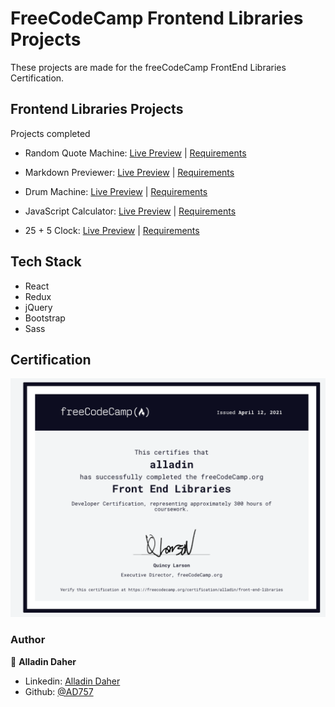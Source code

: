 # FreeCodeCamp Frontend Libraries Projects
These projects are made for the freeCodeCamp FrontEnd Libraries Certification.

## Frontend Libraries Projects
Projects completed 

- Random Quote Machine: [Live Preview](https://codepen.io/pen/?template=QWGLRmq) | [Requirements](https://www.freecodecamp.org/learn/front-end-libraries/front-end-libraries-projects/build-a-random-quote-machine)

- Markdown Previewer: [Live Preview](https://markdown-codecamp.surge.sh/) | [Requirements](https://www.freecodecamp.org/learn/front-end-libraries/front-end-libraries-projects/build-a-markdown-previewer) 

- Drum Machine: [Live Preview](https://drummachine-ad.surge.sh/) | [Requirements](https://www.freecodecamp.org/learn/front-end-libraries/front-end-libraries-projects/build-a-drum-machine)

- JavaScript Calculator: [Live Preview](https://ad-jscalculator.surge.sh/) | [Requirements](https://www.freecodecamp.org/learn/front-end-libraries/front-end-libraries-projects/build-a-javascript-calculator)

- 25 + 5 Clock: [Live Preview](https://25clock.surge.sh/) | [Requirements](https://www.freecodecamp.org/learn/front-end-libraries/front-end-libraries-projects/build-a-25--5-clock)

## Tech Stack
- React
- Redux
- jQuery
- Bootstrap
- Sass

## Certification
![](cert.jpg)


### Author

👤 **Alladin Daher**

- Linkedin: [Alladin Daher](https://www.linkedin.com/in/alladin-daher-404a92117)
- Github: [@AD757](https://github.com/AD757)
